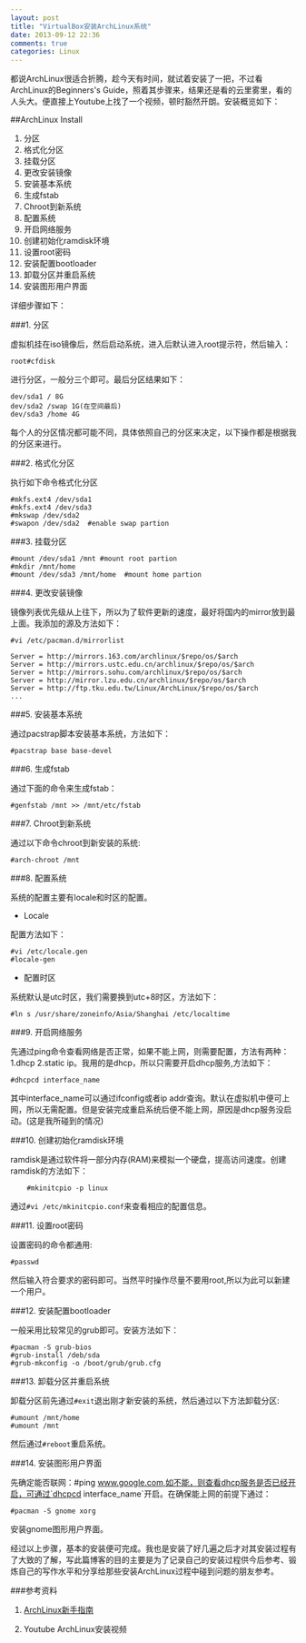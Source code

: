```yaml
---
layout: post
title: "VirtualBox安装ArchLinux系统"
date: 2013-09-12 22:36
comments: true
categories: Linux
---
```


都说ArchLinux很适合折腾，趁今天有时间，就试着安装了一把，不过看ArchLinux的Beginners's Guide，照着其步骤来，结果还是看的云里雾里，看的人头大。便直接上Youtube上找了一个视频，顿时豁然开朗。安装概览如下：

##ArchLinux Install

1. 分区
2. 格式化分区
3. 挂载分区
4. 更改安装镜像
5. 安装基本系统
6. 生成fstab
7. Chroot到新系统
8. 配置系统
9. 开启网络服务
10. 创建初始化ramdisk环境
11. 设置root密码
12. 安装配置bootloader
13. 卸载分区并重启系统
14. 安装图形用户界面

详细步骤如下：

###1. 分区

虚拟机挂在iso镜像后，然后启动系统，进入后默认进入root提示符，然后输入：
	
	root#cfdisk

进行分区，一般分三个即可。最后分区结果如下：

	dev/sda1 / 8G
	dev/sda2 /swap 1G(在空间最后)
	dev/sda3 /home 4G

每个人的分区情况都可能不同，具体依照自己的分区来决定，以下操作都是根据我的分区来进行。

<!-- more -->

###2. 格式化分区

执行如下命令格式化分区

	#mkfs.ext4 /dev/sda1
	#mkfs.ext4 /dev/sda3
	#mkswap /dev/sda2
	#swapon /dev/sda2  #enable swap partion

###3. 挂载分区

	#mount /dev/sda1 /mnt #mount root partion
	#mkdir /mnt/home
	#mount /dev/sda3 /mnt/home  #mount home partion

###4. 更改安装镜像

镜像列表优先级从上往下，所以为了软件更新的速度，最好将国内的mirror放到最上面。我添加的源及方法如下：

	#vi /etc/pacman.d/mirrorlist
	
	Server = http://mirrors.163.com/archlinux/$repo/os/$arch
	Server = http://mirrors.ustc.edu.cn/archlinux/$repo/os/$arch
	Server = http://mirrors.sohu.com/archlinux/$repo/os/$arch
	Server = http://mirror.lzu.edu.cn/archlinux/$repo/os/$arch
	Server = http://ftp.tku.edu.tw/Linux/ArchLinux/$repo/os/$arch
	...

###5. 安装基本系统

通过pacstrap脚本安装基本系统，方法如下：
	
	#pacstrap base base-devel

###6. 生成fstab

通过下面的命令来生成fstab：

	#genfstab /mnt >> /mnt/etc/fstab
	
###7. Chroot到新系统

通过以下命令chroot到新安装的系统:

	#arch-chroot /mnt

###8. 配置系统

系统的配置主要有locale和时区的配置。

- Locale

配置方法如下：

	#vi /etc/locale.gen
	#locale-gen

- 配置时区

系统默认是utc时区，我们需要换到utc+8时区，方法如下：

	#ln s /usr/share/zoneinfo/Asia/Shanghai /etc/localtime
	
###9. 开启网络服务

先通过ping命令查看网络是否正常，如果不能上网，则需要配置，方法有两种：1.dhcp  2.static ip。我用的是dhcp，所以只需要开启dhcp服务,方法如下：

	#dhcpcd interface_name

其中interface_name可以通过ifconfig或者ip addr查询。默认在虚拟机中便可上网，所以无需配置。但是安装完成重启系统后便不能上网，原因是dhcp服务没启动。(这是我所碰到的情况)

###10. 创建初始化ramdisk环境

ramdisk是通过软件将一部分内存(RAM)来模拟一个硬盘，提高访问速度。创建ramdisk的方法如下：

		#mkinitcpio -p linux

通过`#vi /etc/mkinitcpio.conf`来查看相应的配置信息。

###11. 设置root密码

设置密码的命令都通用:
	
	#passwd

然后输入符合要求的密码即可。当然平时操作尽量不要用root,所以为此可以新建一个用户。

###12. 安装配置bootloader

一般采用比较常见的grub即可。安装方法如下：

	#pacman -S grub-bios
	#grub-install /deb/sda
	#grub-mkconfig -o /boot/grub/grub.cfg

###13. 卸载分区并重启系统

卸载分区前先通过`#exit`退出刚才新安装的系统，然后通过以下方法卸载分区:

	#umount /mnt/home
	#umount /mnt

然后通过`#reboot`重启系统。

###14. 安装图形用户界面

先确定能否联网：#ping www.google.com,如不能，则查看dhcp服务是否已经开启，可通过`dhcpcd interface_name`开启。在确保能上网的前提下通过：

	#pacman -S gnome xorg

安装gnome图形用户界面。

经过以上步骤，基本的安装便可完成。我也是安装了好几遍之后才对其安装过程有了大致的了解，写此篇博客的目的主要是为了记录自己的安装过程供今后参考、锻炼自己的写作水平和分享给那些安装ArchLinux过程中碰到问题的朋友参考。

###参考资料

1. [ArchLinux新手指南](https://wiki.archlinux.org/index.php/Beginners%27_Guide)

2. Youtube ArchLinux安装视频
